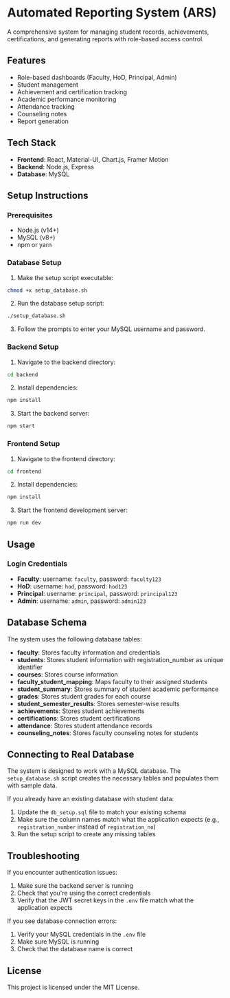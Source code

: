 # Automated Reporting System (ARS)

A comprehensive system for managing student records, achievements, certifications, and generating reports with role-based access control.

## Features

- Role-based dashboards (Faculty, HoD, Principal, Admin)
- Student management
- Achievement and certification tracking
- Academic performance monitoring
- Attendance tracking
- Counseling notes
- Report generation

## Tech Stack

- **Frontend**: React, Material-UI, Chart.js, Framer Motion
- **Backend**: Node.js, Express
- **Database**: MySQL

## Setup Instructions

### Prerequisites

- Node.js (v14+)
- MySQL (v8+)
- npm or yarn

### Database Setup

1. Make the setup script executable:

```bash
chmod +x setup_database.sh
```

2. Run the database setup script:

```bash
./setup_database.sh
```

3. Follow the prompts to enter your MySQL username and password.

### Backend Setup

1. Navigate to the backend directory:

```bash
cd backend
```

2. Install dependencies:

```bash
npm install
```

3. Start the backend server:

```bash
npm start
```

### Frontend Setup

1. Navigate to the frontend directory:

```bash
cd frontend
```

2. Install dependencies:

```bash
npm install
```

3. Start the frontend development server:

```bash
npm run dev
```

## Usage

### Login Credentials

- **Faculty**: username: `faculty`, password: `faculty123`
- **HoD**: username: `hod`, password: `hod123`
- **Principal**: username: `principal`, password: `principal123`
- **Admin**: username: `admin`, password: `admin123`

## Database Schema

The system uses the following database tables:

- **faculty**: Stores faculty information and credentials
- **students**: Stores student information with registration_number as unique identifier
- **courses**: Stores course information
- **faculty_student_mapping**: Maps faculty to their assigned students
- **student_summary**: Stores summary of student academic performance
- **grades**: Stores student grades for each course
- **student_semester_results**: Stores semester-wise results
- **achievements**: Stores student achievements
- **certifications**: Stores student certifications
- **attendance**: Stores student attendance records
- **counseling_notes**: Stores faculty counseling notes for students

## Connecting to Real Database

The system is designed to work with a MySQL database. The `setup_database.sh` script creates the necessary tables and populates them with sample data.

If you already have an existing database with student data:
1. Update the `db_setup.sql` file to match your existing schema
2. Make sure the column names match what the application expects (e.g., `registration_number` instead of `registration_no`)
3. Run the setup script to create any missing tables

## Troubleshooting

If you encounter authentication issues:
1. Make sure the backend server is running
2. Check that you're using the correct credentials
3. Verify that the JWT secret keys in the `.env` file match what the application expects

If you see database connection errors:
1. Verify your MySQL credentials in the `.env` file
2. Make sure MySQL is running
3. Check that the database name is correct

## License

This project is licensed under the MIT License.